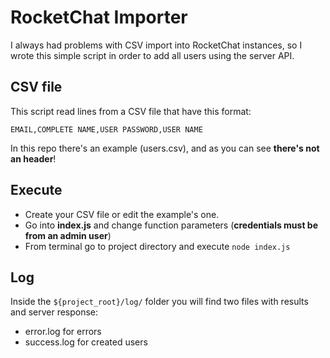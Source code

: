 # RocketChat Importer
I always had problems with CSV import into RocketChat instances, so I wrote this simple script in order to add all users using the server API.

## CSV file
This script read lines from a CSV file that have this format:

`EMAIL,COMPLETE NAME,USER PASSWORD,USER NAME`

In this repo there's an example (users.csv), and as you can see __there's not an header__!

## Execute
- Create your CSV file or edit the example's one.
- Go into __index.js__ and change function parameters (__credentials must be from an admin user__)
- From terminal go to project directory and execute `node index.js`

## Log
Inside the `${project_root}/log/` folder you will find two files with results and server response:
- error.log for errors
- success.log for created users